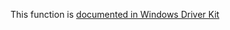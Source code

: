 This function is [documented in Windows Driver Kit](https://learn.microsoft.com/en-us/windows-hardware/drivers/ddi/wdm/nf-wdm-zwdeletekey)
